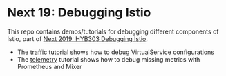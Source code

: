 # Next 19: Debugging Istio

This repo contains demos/tutorials for debugging different components of Istio, part of [Next 2019: HYB303 Debugging Istio](https://cloud.withgoogle.com/next/sf/sessions?session=HYB303).

- The [traffic](traffic/) tutorial shows how to debug VirtualService configurations
- The [telemetry](telemetry/) tutorial shows how to debug missing metrics with Prometheus and Mixer
